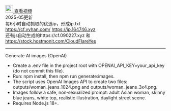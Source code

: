 [<img src="https://upload.wikimedia.org/wikipedia/commons/thumb/0/09/YouTube_full-color_icon_%282017%29.svg/40px-YouTube_full-color_icon_%282017%29.svg.png" width="24"> 查看视频](https://www.youtube.com/watch?v=isQ69wWhsxM)<br>
2025-05更新  
每6小时自动抓取的优选ip，形成ip.txt  
https://cf.vvhan.com/  https://ip.164746.xyz  
还有js自动生成的https://cf.090227.xyz 和 https://stock.hostmonit.com/CloudFlareYes

---

Generate AI images (OpenAI)

- Create a .env file in the project root with OPENAI_API_KEY=your_api_key (do not commit this file).
- Run: npm install, then npm run generate:images.
- The script uses OpenAI Images API to create two files: outputs/woman_jeans_1024.png and outputs/woman_jeans_3x4.png.
- Images follow a safe, non‑sexualized prompt: adult Asian woman, skinny blue jeans, white top, realistic illustration, daylight street scene.
- Requires Node.js 18+.
